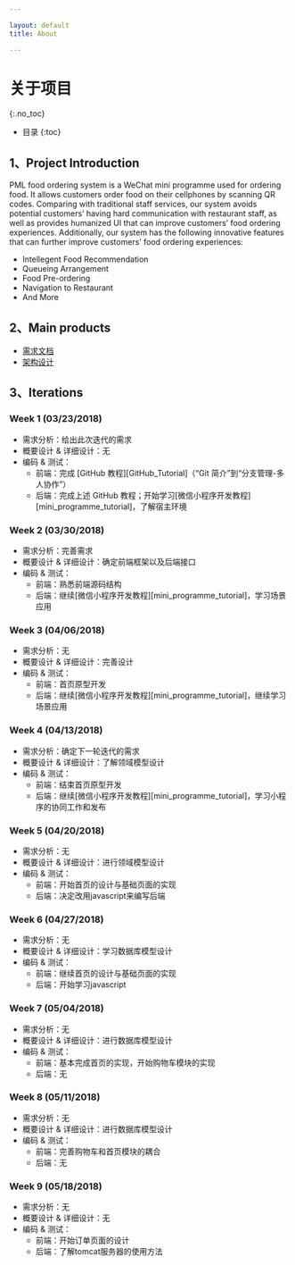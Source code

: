 ```yaml
---

layout: default
title: About

---
```


# 关于项目
{:.no_toc}

* 目录
{:toc}

## 1、Project Introduction

PML food ordering system is a WeChat mini programme used for ordering food. It allows customers order food on their cellphones by scanning QR codes. Comparing with traditional staff services, our system avoids potential customers’ having hard communication with restaurant staff, as well as provides humanized UI that can improve customers’ food ordering experiences. Additionally, our system has the following innovative features that can further improve customers’ food ordering experiences:

 - Intellegent Food Recommendation
 - Queueing Arrangement
 - Food Pre-ordering
 - Navigation to Restaurant
 - And More

## 2、Main products

* [需求文档]()
* [架构设计]()

## 3、Iterations

### Week 1 (03/23/2018)

- 需求分析：给出此次迭代的需求
- 概要设计 & 详细设计：无
- 编码 & 测试：
    - 前端：完成 [GitHub 教程][GitHub_Tutorial]（“Git 简介”到“分支管理-多人协作”）
    - 后端：完成上述 GitHub 教程；开始学习[微信小程序开发教程][mini_programme_tutorial]，了解宿主环境

### Week 2 (03/30/2018)

- 需求分析：完善需求
- 概要设计 & 详细设计：确定前端框架以及后端接口
- 编码 & 测试：
    - 前端：熟悉前端源码结构
    - 后端：继续[微信小程序开发教程][mini_programme_tutorial]，学习场景应用

### Week 3 (04/06/2018)

- 需求分析：无
- 概要设计 & 详细设计：完善设计
- 编码 & 测试：
    - 前端：首页原型开发
    - 后端：继续[微信小程序开发教程][mini_programme_tutorial]，继续学习场景应用

### Week 4 (04/13/2018)

- 需求分析：确定下一轮迭代的需求
- 概要设计 & 详细设计：了解领域模型设计
- 编码 & 测试：
    - 前端：结束首页原型开发
    - 后端：继续[微信小程序开发教程][mini_programme_tutorial]，学习小程序的协同工作和发布
 
### Week 5 (04/20/2018)

- 需求分析：无
- 概要设计 & 详细设计：进行领域模型设计
- 编码 & 测试：
    - 前端：开始首页的设计与基础页面的实现
    - 后端：决定改用javascript来编写后端
    
 ### Week 6 (04/27/2018)

- 需求分析：无
- 概要设计 & 详细设计：学习数据库模型设计
- 编码 & 测试：
    - 前端：继续首页的设计与基础页面的实现
    - 后端：开始学习javascript
    
 ### Week 7 (05/04/2018)

- 需求分析：无
- 概要设计 & 详细设计：进行数据库模型设计
- 编码 & 测试：
    - 前端：基本完成首页的实现，开始购物车模块的实现
    - 后端：无
 
 ### Week 8 (05/11/2018)

- 需求分析：无
- 概要设计 & 详细设计：进行数据库模型设计
- 编码 & 测试：
    - 前端：完善购物车和首页模块的耦合
    - 后端：无
 
 ### Week 9 (05/18/2018)

- 需求分析：无
- 概要设计 & 详细设计：无
- 编码 & 测试：
    - 前端：开始订单页面的设计
    - 后端：了解tomcat服务器的使用方法
